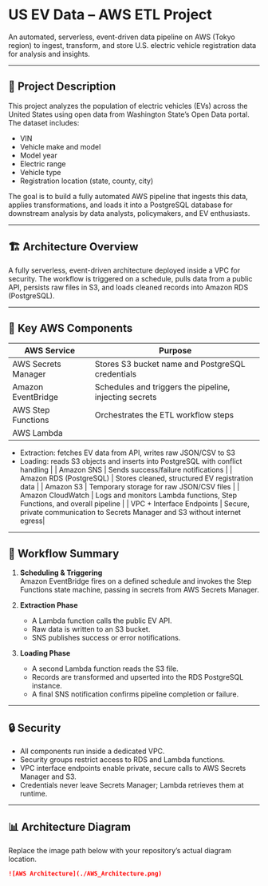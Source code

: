 # US EV Data – AWS ETL Project

An automated, serverless, event-driven data pipeline on AWS (Tokyo region) to ingest, transform, and store U.S. electric vehicle registration data for analysis and insights.

---

## 📘 Project Description

This project analyzes the population of electric vehicles (EVs) across the United States using open data from Washington State’s Open Data portal. The dataset includes:

- VIN  
- Vehicle make and model  
- Model year  
- Electric range  
- Vehicle type  
- Registration location (state, county, city)  

The goal is to build a fully automated AWS pipeline that ingests this data, applies transformations, and loads it into a PostgreSQL database for downstream analysis by data analysts, policymakers, and EV enthusiasts.

---

## 🏗️ Architecture Overview

A fully serverless, event-driven architecture deployed inside a VPC for security. The workflow is triggered on a schedule, pulls data from a public API, persists raw files in S3, and loads cleaned records into Amazon RDS (PostgreSQL).

---

## 🔧 Key AWS Components

| AWS Service                | Purpose                                                                       |
|----------------------------|-------------------------------------------------------------------------------|
| AWS Secrets Manager        | Stores S3 bucket name and PostgreSQL credentials                              |
| Amazon EventBridge         | Schedules and triggers the pipeline, injecting secrets                        |
| AWS Step Functions         | Orchestrates the ETL workflow steps                                           |
| AWS Lambda                 |  
  - Extraction: fetches EV data from API, writes raw JSON/CSV to S3  
  - Loading: reads S3 objects and inserts into PostgreSQL with conflict handling |
| Amazon SNS                 | Sends success/failure notifications                                            |
| Amazon RDS (PostgreSQL)    | Stores cleaned, structured EV registration data                                |
| Amazon S3                  | Temporary storage for raw JSON/CSV files                                       |
| Amazon CloudWatch          | Logs and monitors Lambda functions, Step Functions, and overall pipeline       |
| VPC + Interface Endpoints  | Secure, private communication to Secrets Manager and S3 without internet egress|

---

## 🔁 Workflow Summary

1. **Scheduling & Triggering**  
   Amazon EventBridge fires on a defined schedule and invokes the Step Functions state machine, passing in secrets from AWS Secrets Manager.

2. **Extraction Phase**  
   - A Lambda function calls the public EV API.  
   - Raw data is written to an S3 bucket.  
   - SNS publishes success or error notifications.

3. **Loading Phase**  
   - A second Lambda function reads the S3 file.  
   - Records are transformed and upserted into the RDS PostgreSQL instance.  
   - A final SNS notification confirms pipeline completion or failure.

---

## 🔒 Security

- All components run inside a dedicated VPC.  
- Security groups restrict access to RDS and Lambda functions.  
- VPC interface endpoints enable private, secure calls to AWS Secrets Manager and S3.  
- Credentials never leave Secrets Manager; Lambda retrieves them at runtime.

---

## 📊 Architecture Diagram

Replace the image path below with your repository’s actual diagram location.

```markdown
![AWS Architecture](./AWS_Architecture.png)
